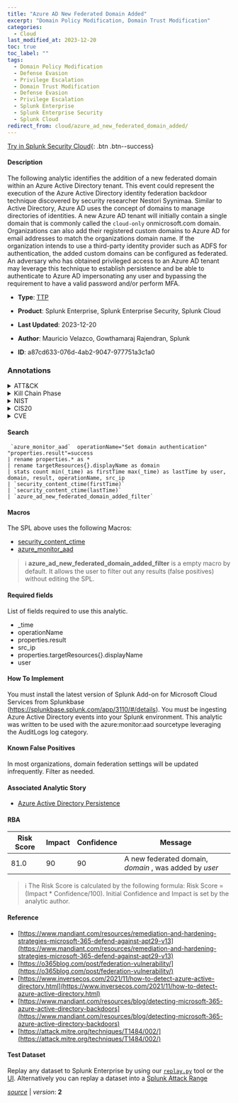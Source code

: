 ```yaml
---
title: "Azure AD New Federated Domain Added"
excerpt: "Domain Policy Modification, Domain Trust Modification"
categories:
  - Cloud
last_modified_at: 2023-12-20
toc: true
toc_label: ""
tags:
  - Domain Policy Modification
  - Defense Evasion
  - Privilege Escalation
  - Domain Trust Modification
  - Defense Evasion
  - Privilege Escalation
  - Splunk Enterprise
  - Splunk Enterprise Security
  - Splunk Cloud
redirect_from: cloud/azure_ad_new_federated_domain_added/
---
```




[Try in Splunk Security Cloud](https://www.splunk.com/en_us/cyber-security.html){: .btn .btn--success}

#### Description

The following analytic identifies the addition of a new federated domain within an Azure Active Directory tenant. This event could represent the execution of the Azure Active Directory identity federation backdoor technique discovered by security researcher Nestori Syynimaa. Similar to Active Directory, Azure AD uses the concept of domains to manage directories of identities. A new Azure AD tenant will initially contain a single domain that is commonly called the `cloud-only` onmicrosoft.com domain. Organizations can also add their registered custom domains to Azure AD for email addresses to match the organizations domain name. If the organization intends to use a third-party identity provider such as ADFS for authentication, the added custom domains can be configured as federated. An adversary who has obtained privileged access to an Azure AD tenant may leverage this technique to establish persistence and be able to authenticate to Azure AD impersonating any user and bypassing the requirement to have a valid password and/or perform MFA.

- **Type**: [TTP](https://github.com/splunk/security_content/wiki/Detection-Analytic-Types)
- **Product**: Splunk Enterprise, Splunk Enterprise Security, Splunk Cloud

- **Last Updated**: 2023-12-20
- **Author**: Mauricio Velazco, Gowthamaraj Rajendran, Splunk
- **ID**: a87cd633-076d-4ab2-9047-977751a3c1a0

### Annotations
<details>
  <summary>ATT&CK</summary>

<div markdown="1">

#### [ATT&CK](https://attack.mitre.org/)

| ID          | Technique   | Tactic         |
| ----------- | ----------- |--------------- |
| [T1484](https://attack.mitre.org/techniques/T1484/) | Domain Policy Modification | Defense Evasion, Privilege Escalation |

| [T1484.002](https://attack.mitre.org/techniques/T1484/002/) | Domain Trust Modification | Defense Evasion, Privilege Escalation |

</div>
</details>


<details>
  <summary>Kill Chain Phase</summary>

<div markdown="1">

* Exploitation


</div>
</details>


<details>
  <summary>NIST</summary>

<div markdown="1">

* DE.CM



</div>
</details>

<details>
  <summary>CIS20</summary>

<div markdown="1">

* CIS 10



</div>
</details>

<details>
  <summary>CVE</summary>

<div markdown="1">


</div>
</details>


#### Search

```
 `azure_monitor_aad`  operationName="Set domain authentication" "properties.result"=success 
| rename properties.* as * 
| rename targetResources{}.displayName as domain 
| stats count min(_time) as firstTime max(_time) as lastTime by user, domain, result, operationName, src_ip 
| `security_content_ctime(firstTime)` 
| `security_content_ctime(lastTime)` 
| `azure_ad_new_federated_domain_added_filter`
```

#### Macros
The SPL above uses the following Macros:
* [security_content_ctime](https://github.com/splunk/security_content/blob/develop/macros/security_content_ctime.yml)
* [azure_monitor_aad](https://github.com/splunk/security_content/blob/develop/macros/azure_monitor_aad.yml)

> :information_source:
> **azure_ad_new_federated_domain_added_filter** is a empty macro by default. It allows the user to filter out any results (false positives) without editing the SPL.



#### Required fields
List of fields required to use this analytic.
* _time
* operationName
* properties.result
* src_ip
* properties.targetResources{}.displayName
* user



#### How To Implement
You must install the latest version of Splunk Add-on for Microsoft Cloud Services from Splunkbase (https://splunkbase.splunk.com/app/3110/#/details). You must be ingesting Azure Active Directory events into your Splunk environment. This analytic was written to be used with the azure:monitor:aad sourcetype leveraging the AuditLogs log category.
#### Known False Positives
In most organizations, domain federation settings will be updated infrequently. Filter as needed.

#### Associated Analytic Story
* [Azure Active Directory Persistence](/stories/azure_active_directory_persistence)




#### RBA

| Risk Score  | Impact      | Confidence   | Message      |
| ----------- | ----------- |--------------|--------------|
| 81.0 | 90 | 90 | A new federated domain, $domain$ , was added by $user$ |


> :information_source:
> The Risk Score is calculated by the following formula: Risk Score = (Impact * Confidence/100). Initial Confidence and Impact is set by the analytic author.


#### Reference

* [https://www.mandiant.com/resources/remediation-and-hardening-strategies-microsoft-365-defend-against-apt29-v13](https://www.mandiant.com/resources/remediation-and-hardening-strategies-microsoft-365-defend-against-apt29-v13)
* [https://o365blog.com/post/federation-vulnerability/](https://o365blog.com/post/federation-vulnerability/)
* [https://www.inversecos.com/2021/11/how-to-detect-azure-active-directory.html](https://www.inversecos.com/2021/11/how-to-detect-azure-active-directory.html)
* [https://www.mandiant.com/resources/blog/detecting-microsoft-365-azure-active-directory-backdoors](https://www.mandiant.com/resources/blog/detecting-microsoft-365-azure-active-directory-backdoors)
* [https://attack.mitre.org/techniques/T1484/002/](https://attack.mitre.org/techniques/T1484/002/)



#### Test Dataset
Replay any dataset to Splunk Enterprise by using our [`replay.py`](https://github.com/splunk/attack_data#using-replaypy) tool or the [UI](https://github.com/splunk/attack_data#using-ui).
Alternatively you can replay a dataset into a [Splunk Attack Range](https://github.com/splunk/attack_range#replay-dumps-into-attack-range-splunk-server)




[*source*](https://github.com/splunk/security_content/tree/develop/detections/cloud/azure_ad_new_federated_domain_added.yml) \| *version*: **2**